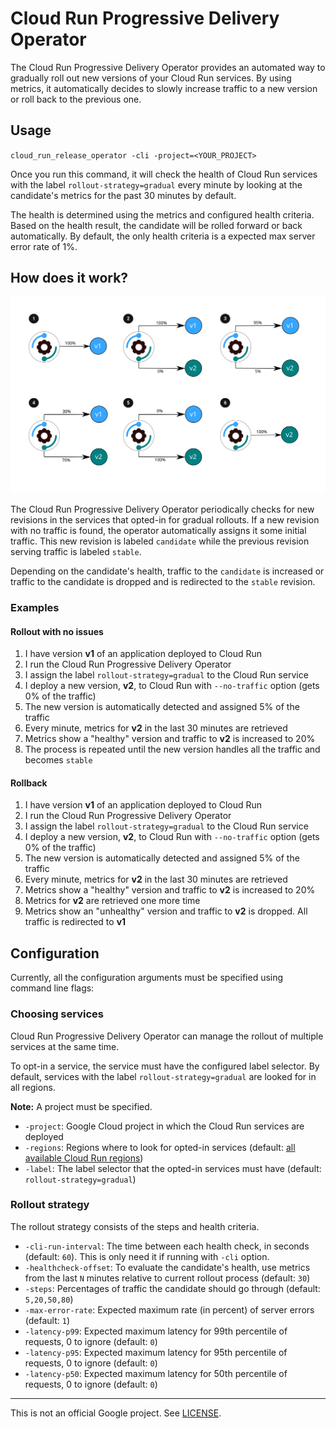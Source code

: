 # Cloud Run Progressive Delivery Operator

The Cloud Run Progressive Delivery Operator provides an automated way to
gradually roll out new versions of your Cloud Run services. By using metrics, it
automatically decides to slowly increase traffic to a new version or roll back
to the previous one.

## Usage

`cloud_run_release_operator -cli -project=<YOUR_PROJECT>`

Once you run this command, it will check the health of Cloud Run services with
the label `rollout-strategy=gradual` every minute by looking at the candidate's
metrics for the past 30 minutes by default.

The health is determined using the metrics and configured health criteria. Based
on the health result, the candidate will be rolled forward or back
automatically. By default, the only health criteria is a expected max server
error rate of 1%.

## How does it work?

![Rollout stages](assets/rollout-stages.svg "Rollout stages from v1 to v2")

The Cloud Run Progressive Delivery Operator periodically checks for new
revisions in the services that opted-in for gradual rollouts. If a new revision
with no traffic is found, the operator automatically assigns it some initial
traffic. This new revision is labeled `candidate` while the previous revision
serving traffic is labeled `stable`.

Depending on the candidate's health, traffic to the `candidate` is increased
or traffic to the candidate is dropped and is redirected to the `stable` revision.

### Examples

#### Rollout with no issues

1. I have version **v1** of an application deployed to Cloud Run
2. I run the Cloud Run Progressive Delivery Operator
3. I assign the label `rollout-strategy=gradual` to the Cloud Run service
4. I deploy a new version, **v2**, to Cloud Run with `--no-traffic` option (gets
0% of the traffic)
5. The new version is automatically detected and assigned 5% of the traffic
6. Every minute, metrics for **v2** in the last 30 minutes are retrieved
7. Metrics show a "healthy" version and traffic to **v2** is increased to 20%
8. The process is repeated until the new version handles all the traffic and
becomes `stable`

#### Rollback

1. I have version **v1** of an application deployed to Cloud Run
2. I run the Cloud Run Progressive Delivery Operator
3. I assign the label `rollout-strategy=gradual` to the Cloud Run service
4. I deploy a new version, **v2**, to Cloud Run with `--no-traffic` option (gets
0% of the traffic)
5. The new version is automatically detected and assigned 5% of the traffic
6. Every minute, metrics for **v2** in the last 30 minutes are retrieved
7. Metrics show a "healthy" version and traffic to **v2** is increased to 20%
8. Metrics for **v2** are retrieved one more time
9. Metrics show an "unhealthy" version and traffic to **v2** is dropped. All
traffic is redirected to **v1**

## Configuration

Currently, all the configuration arguments must be specified using command line
flags:

### Choosing services

Cloud Run Progressive Delivery Operator can manage the rollout of multiple
services at the same time.

To opt-in a service, the service must have the configured label selector.
By default, services with the label `rollout-strategy=gradual` are looked for in
all regions.

**Note:** A project must be specified.

- `-project`: Google Cloud project in which the Cloud Run services are deployed
- `-regions`: Regions where to look for opted-in services (default: [all
available Cloud Run regions](https://cloud.google.com/run/docs/locations))
- `-label`: The label selector that the opted-in services must have (default:
`rollout-strategy=gradual`)

### Rollout strategy

The rollout strategy consists of the steps and health criteria.

- `-cli-run-interval`: The time between each health check, in seconds (default:
`60`). This is only need it if running with `-cli` option.
- `-healthcheck-offset`: To evaluate the candidate's health, use metrics from
the last `N` minutes relative to current rollout process (default: `30`)
- `-steps`: Percentages of traffic the candidate should go through (default:
`5,20,50,80`)
- `-max-error-rate`: Expected maximum rate (in percent) of server errors
(default: `1`)
- `-latency-p99`: Expected maximum latency for 99th percentile of requests, 0 to
ignore (default: `0`)
- `-latency-p95`: Expected maximum latency for 95th percentile of requests, 0 to
ignore (default: `0`)
- `-latency-p50`: Expected maximum latency for 50th percentile of requests, 0 to
ignore (default: `0`)

---

This is not an official Google project. See [LICENSE](./LICENSE).
